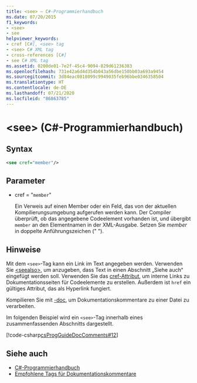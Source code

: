 ```yaml
---
title: <see> – C#-Programmierhandbuch
ms.date: 07/20/2015
f1_keywords:
- <see>
- see
helpviewer_keywords:
- cref [C#], <see> tag
- <see> C# XML tag
- cross-references [C#]
- see C# XML tag
ms.assetid: 0200de01-7e2f-45c4-9094-829d61236383
ms.openlocfilehash: 731e42a6d4d354b043a56dbe150bb03a693a9454
ms.sourcegitcommit: 3d84eac0818099c9949035feb96bbe0346358504
ms.translationtype: HT
ms.contentlocale: de-DE
ms.lasthandoff: 07/21/2020
ms.locfileid: "86863785"
---
```

# <a name="see-c-programming-guide"></a>\<see> (C#-Programmierhandbuch)

## <a name="syntax"></a>Syntax

```xml
<see cref="member"/>
```

## <a name="parameters"></a>Parameter

- cref = "`member`"

  Ein Verweis auf einen Member oder ein Feld, das von der aktuellen Kompilierungsumgebung aufgerufen werden kann. Der Compiler überprüft, ob das angegebene Codeelement vorhanden ist, und übergibt `member` an den Elementnamen in der XML-Ausgabe. Setzen Sie *member* in doppelte Anführungszeichen (" ").

## <a name="remarks"></a>Hinweise

Mit dem `<see>`-Tag kann ein Link im Text angegeben werden. Verwenden Sie [\<seealso>](./seealso.md), um anzugeben, dass Text in einen Abschnitt „Siehe auch“ eingefügt werden soll. Verwenden Sie das [cref-Attribut](./cref-attribute.md), um interne Links zu Dokumentationsseiten für Codeelemente zu erstellen. Außerdem ist ``href`` ein gültiges Attribut, das als Hyperlink fungiert.

Kompilieren Sie mit [-doc](../../language-reference/compiler-options/doc-compiler-option.md), um Dokumentationskommentare zu einer Datei zu verarbeiten.

Im folgenden Beispiel wird ein `<see>`-Tag innerhalb eines zusammenfassenden Abschnitts dargestellt.

[!code-csharp[csProgGuideDocComments#12](~/samples/snippets/csharp/VS_Snippets_VBCSharp/csProgGuideDocComments/CS/DocComments.cs#12)]

## <a name="see-also"></a>Siehe auch

- [C#-Programmierhandbuch](../index.md)
- [Empfohlene Tags für Dokumentationskommentare](./recommended-tags-for-documentation-comments.md)
